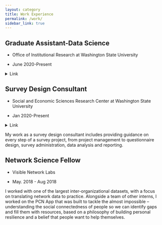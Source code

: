 ```yaml
---
layout: category
title: Work Experience
permalink: /work/
sidebar_link: true
---
```


## Graduate Assistant-Data Science 
<ul>
<li><p>Office of Institutional Research at Washington State University</p></li>
<li><p>June 2020-Present</p></li>
</ul>

<details>
           <summary>Link</summary>
           <a href="https://ir.wsu.edu/about/"></a> 
         </details>

## Survey Design Consultant 
<ul>
<li><p>Social and Economic Sciences Research Center at Washington State University</p></li>
<li><p>Jan 2020-Present</p></li>
</ul>

<details>
           <summary>Link</summary>
           <a href="https://sesrc.wsu.edu/"></a> 
         </details>

My work as a survey design consultant includes providing guidance on every step of a survey project, from project management to questionnaire design, survey administration, data analysis and reporting. 

## Network Science Fellow
<ul>
<li><p>Visible Network Labs</p></li>
<li><p>May. 2018 - Aug 2018</p></li>
</ul>

I worked with one of the largest inter-organizational datasets, with a focus on translating network data to practice. Alongside a team of other interns, I worked on the PCN App that was built to tackle the almost impossible – understanding the social connectedness of people so we can identify gaps and fill them with resources, based on a philosophy of building personal resilience and a belief that people want to help themselves. 



